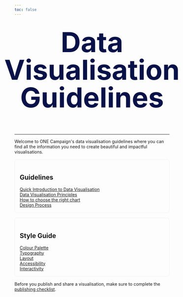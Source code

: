 ```yaml
---
toc: false
---
```


<link rel="stylesheet" href="./styles/styles.css">

<div class="hero">
  <h1>Data Visualisation Guidelines</h1>
  
</div>

---

Welcome to ONE Campaign's data visualisation guidelines where you can find all the information you need to create beautiful and impactful visualisations.

<div class="grid grid-cols-2" style="padding-bottom: none">
  <div style="border: 1px solid #f0f0f0; padding: 1rem; margin: 1rem 0; border-radius: 0.5rem;">
    <h2>Guidelines</h2>
    <a href="./quick-intro">Quick Introduction to Data Visualisation</a><br>
    <a href="principles">Data Visualisation Principles</a><br>
    <a href="choose-chart">How to choose the right chart</a><br>
    <a href="design-process">Design Process</a>
  </div>
  <div style="border: 1px solid #f0f0f0; padding: 1rem; margin: 1rem 0; border-radius: 0.5rem;">
    <h2>Style Guide</h2>
    <a href="style-guide-colour">Colour Palette</a><br>
    <a href="style-guide-typography">Typography</a><br>
    <a href="style-guide-layout">Layout</a><br>
    <a href="style-guide-accessibility">Accessibility</a><br>
    <a href="style-guide-interactivity">Interactivity</a>

</div>

Before you publish and share a visualisation, make sure to complete the [publishing checklist](./checklist).

<style>

.hero {
  display: flex;
  flex-direction: column;
  align-items: center;
  text-wrap: balance;
  text-align: center;
}

.hero h1 {
  margin-top: 0.5rem;
  margin-bottom: none;
  padding-top: 1rem;
  padding-bottom: none;
  max-width: none;
  line-height: 1;
  color: #081249;
}



@media (min-width: 640px) {
  .hero h1 {
    font-size: 90px;
  }
}

</style>
